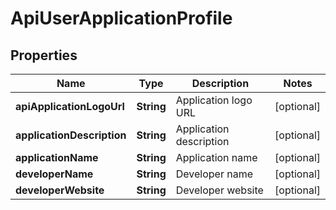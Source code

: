 
# ApiUserApplicationProfile

## Properties
Name | Type | Description | Notes
------------ | ------------- | ------------- | -------------
**apiApplicationLogoUrl** | **String** | Application logo URL |  [optional]
**applicationDescription** | **String** | Application description |  [optional]
**applicationName** | **String** | Application name |  [optional]
**developerName** | **String** | Developer name |  [optional]
**developerWebsite** | **String** | Developer website |  [optional]



